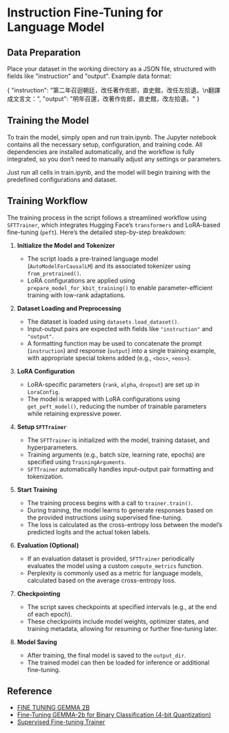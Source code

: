 # Instruction Fine-Tuning for Language Model

## Data Preparation

Place your dataset in the working directory as a JSON file, structured with fields like "instruction" and "output". Example data format:

{
  "instruction": "第二年召迴朝廷，改任著作佐郎，直史館，改任左拾遺。\n翻譯成文言文：",
  "output": "明年召還，改著作佐郎，直史館，改左拾遺。"
}


## Training the Model

To train the model, simply open and run train.ipynb. The Jupyter notebook contains all the necessary setup, configuration, and training code. All dependencies are installed automatically, and the workflow is fully integrated, so you don’t need to manually adjust any settings or parameters.

Just run all cells in train.ipynb, and the model will begin training with the predefined configurations and dataset.

## Training Workflow

The training process in the script follows a streamlined workflow using `SFTTrainer`, which integrates Hugging Face’s `transformers` and LoRA-based fine-tuning (`peft`). Here’s the detailed step-by-step breakdown:

1. **Initialize the Model and Tokenizer**
   - The script loads a pre-trained language model (`AutoModelForCausalLM`) and its associated tokenizer using `from_pretrained()`.
   - LoRA configurations are applied using `prepare_model_for_kbit_training()` to enable parameter-efficient training with low-rank adaptations.

2. **Dataset Loading and Preprocessing**
   - The dataset is loaded using `datasets.load_dataset()`.
   - Input-output pairs are expected with fields like `"instruction"` and `"output"`.
   - A formatting function may be used to concatenate the prompt (`instruction`) and response (`output`) into a single training example, with appropriate special tokens added (e.g., `<bos>`, `<eos>`).

3. **LoRA Configuration**
   - LoRA-specific parameters (`rank`, `alpha`, `dropout`) are set up in `LoraConfig`.
   - The model is wrapped with LoRA configurations using `get_peft_model()`, reducing the number of trainable parameters while retaining expressive power.

4. **Setup `SFTTrainer`**
   - The `SFTTrainer` is initialized with the model, training dataset, and hyperparameters.
   - Training arguments (e.g., batch size, learning rate, epochs) are specified using `TrainingArguments`.
   - `SFTTrainer` automatically handles input-output pair formatting and tokenization.

5. **Start Training**
   - The training process begins with a call to `trainer.train()`.
   - During training, the model learns to generate responses based on the provided instructions using supervised fine-tuning.
   - The loss is calculated as the cross-entropy loss between the model’s predicted logits and the actual token labels.

6. **Evaluation (Optional)**
   - If an evaluation dataset is provided, `SFTTrainer` periodically evaluates the model using a custom `compute_metrics` function.
   - Perplexity is commonly used as a metric for language models, calculated based on the average cross-entropy loss.

7. **Checkpointing**
   - The script saves checkpoints at specified intervals (e.g., at the end of each epoch).
   - These checkpoints include model weights, optimizer states, and training metadata, allowing for resuming or further fine-tuning later.

8. **Model Saving**
   - After training, the final model is saved to the `output_dir`.
   - The trained model can then be loaded for inference or additional fine-tuning.

## Reference

- [FINE TUNING GEMMA 2B](https://github.com/benitomartin/peft-gemma-2b)
- [Fine-Tuning GEMMA-2b for Binary Classification (4-bit Quantization)](https://medium.com/@sabaybiometzger/fine-tuning-gemma-2b-for-binary-classification-4-bit-quantization-60437e877723)
- [Supervised Fine-tuning Trainer](https://huggingface.co/docs/trl/main/en/sft_trainer)